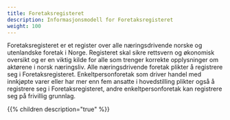 ```yaml
---
title: Foretaksregisteret
description: Informasjonsmodell for Foretaksregisteret
weight: 100
---
```


Foretaksregisteret er et register over alle næringsdrivende norske og utenlandske foretak i Norge. Registeret skal sikre rettsvern og økonomisk oversikt og er en viktig kilde for alle som trenger korrekte opplysninger om aktørene i norsk næringsliv. Alle næringsdrivende foretak plikter å registrere seg i Foretaksregisteret. Enkeltpersonforetak som driver handel med innkjøpte varer eller har mer enn fem ansatte i hovedstilling plikter også å registrere seg i Foretaksregisteret, andre enkeltpersonforetak kan registrere seg på frivillig grunnlag.


{{% children description="true" %}}
